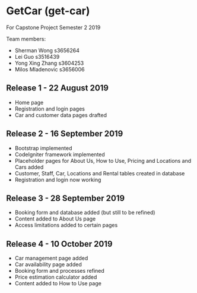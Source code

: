 # GetCar (get-car)
For Capstone Project Semester 2 2019

Team members:
- Sherman Wong s3656264
- Lei Guo s3516439
- Yong Xing Zhang s3604253
- Milos Mladenovic s3656006

## Release 1 - 22 August 2019
- Home page
- Registration and login pages
- Car and customer data pages drafted

## Release 2 - 16 September 2019
- Bootstrap implemented
- CodeIgniter framework implemented
- Placeholder pages for About Us, How to Use, Pricing and Locations and Cars added
- Customer, Staff, Car, Locations and Rental tables created in database
- Registration and login now working

## Release 3 - 28 September 2019
- Booking form and database added (but still to be refined)
- Content added to About Us page
- Access limitations added to certain pages

## Release 4 - 10 October 2019
- Car management page added
- Car availability page added
- Booking form and processes refined
- Price estimation calculator added
- Content added to How to Use page
